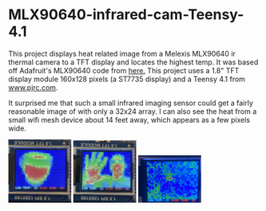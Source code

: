 # MLX90640-infrared-cam-Teensy-4.1
This project displays heat related image from a Melexis MLX90640 ir thermal camera to a TFT display and locates the highest temp. It was based off Adafruit's MLX90640 code from <a href="https://github.com/adafruit/Adafruit_MLX90640/blob/master/examples/MLX90640_arcadaCam/MLX90640_arcadaCam.ino">here.</a> This project uses a 1.8" TFT display module 160x128 pixels (a ST7735 display) and a Teensy 4.1 from www.pjrc.com.

It surprised me that such a small infrared imaging sensor could get a fairly reasonable image of with only a 32x24 array. I can also see the heat from a small wifi mesh device about 14 feet away, which appears as a few pixels wide.


<img src="https://github.com/radiohound/MLX90640-infrared-cam-Teensy-4.1/blob/main/coffee_mug.jpg" width=25% height=25%>

<img src="https://github.com/radiohound/MLX90640-infrared-cam-Teensy-4.1/blob/main/face_hand.jpg" width=25% height=25%>

<img src="https://github.com/radiohound/MLX90640-infrared-cam-Teensy-4.1/blob/main/wifi-14ft.jpg" width=25% height=25%>

